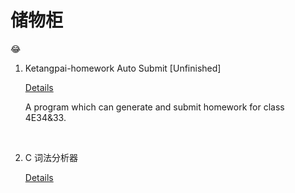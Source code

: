 # 储物柜
 :joy:



1. Ketangpai-homework Auto Submit [Unfinished]

   [Details](ketangpai/README.md)

   A program which can generate and submit homework for class 4E34&33.

   ​

2. C 词法分析器

   [Details](C语言词法分析器/README.md)
